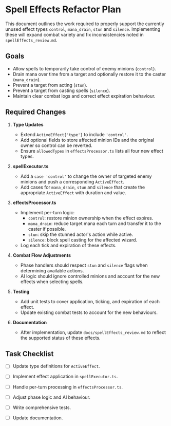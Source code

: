 # Spell Effects Refactor Plan

This document outlines the work required to properly support the currently unused effect types `control`, `mana_drain`, `stun` and `silence`. Implementing these will expand combat variety and fix inconsistencies noted in `spellEffects_review.md`.

## Goals
- Allow spells to temporarily take control of enemy minions (`control`).
- Drain mana over time from a target and optionally restore it to the caster (`mana_drain`).
- Prevent a target from acting (`stun`).
- Prevent a target from casting spells (`silence`).
- Maintain clear combat logs and correct effect expiration behaviour.

## Required Changes

1. **Type Updates**
   - Extend `ActiveEffect['type']` to include `'control'`.
   - Add optional fields to store affected minion IDs and the original owner so control can be reverted.
   - Ensure `allowedTypes` in `effectsProcessor.ts` lists all four new effect types.

2. **spellExecutor.ts**
   - Add a `case 'control'` to change the owner of targeted enemy minions and push a corresponding `ActiveEffect`.
   - Add cases for `mana_drain`, `stun` and `silence` that create the appropriate `ActiveEffect` with duration and value.

3. **effectsProcessor.ts**
   - Implement per-turn logic:
     - `control`: restore minion ownership when the effect expires.
     - `mana_drain`: reduce target mana each turn and transfer it to the caster if possible.
     - `stun`: skip the stunned actor's action while active.
     - `silence`: block spell casting for the affected wizard.
   - Log each tick and expiration of these effects.

4. **Combat Flow Adjustments**
   - Phase handlers should respect `stun` and `silence` flags when determining available actions.
   - AI logic should ignore controlled minions and account for the new effects when selecting spells.

5. **Testing**
   - Add unit tests to cover application, ticking, and expiration of each effect.
   - Update existing combat tests to account for the new behaviours.

6. **Documentation**
   - After implementation, update `docs/spellEffects_review.md` to reflect the supported status of these effects.

## Task Checklist
- [ ] Update type definitions for `ActiveEffect`.
- [ ] Implement effect application in `spellExecutor.ts`.
- [ ] Handle per-turn processing in `effectsProcessor.ts`.
- [ ] Adjust phase logic and AI behaviour.
- [ ] Write comprehensive tests.
- [ ] Update documentation.


